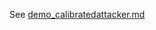 
See [demo_calibratedattacker.md](https://github.com/microprediction/endersgame/blob/main/tests/attackers/demo_calibratedattacker.md)